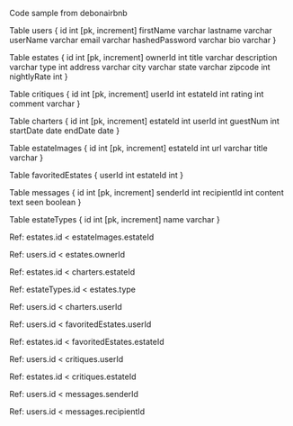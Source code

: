 Code sample from debonairbnb




Table users 
{
  id int [pk, increment]
  firstName varchar
  lastname varchar
  userName varchar
  email varchar
  hashedPassword varchar
  bio varchar
}

Table estates 
{
  id int [pk, increment]
  ownerId int
  title varchar
  description varchar
  type int
  address varchar
  city varchar
  state varchar
  zipcode int
  nightlyRate int
}

Table critiques 
{
  id int [pk, increment]
  userId int
  estateId int
  rating int
  comment varchar
}

Table charters 
{
  id int [pk, increment]
  estateId int
  userId int
  guestNum int
  startDate date
  endDate date
}

Table estateImages 
{
  id int [pk, increment]
  estateId int
  url varchar
  title varchar
}

Table favoritedEstates 
{
  userId int
  estateId int
}

Table messages {
  id int [pk, increment]
  senderId int
  recipientId int
  content text
  seen boolean
}

Table estateTypes {
  id int [pk, increment]
  name varchar
}

Ref: estates.id < estateImages.estateId

Ref: users.id < estates.ownerId

Ref: estates.id < charters.estateId

Ref: estateTypes.id < estates.type

Ref: users.id < charters.userId

Ref: users.id < favoritedEstates.userId

Ref: estates.id < favoritedEstates.estateId

Ref: users.id < critiques.userId

Ref: estates.id < critiques.estateId

Ref:  users.id < messages.senderId

Ref: users.id < messages.recipientId